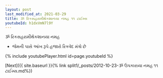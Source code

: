 ```yaml
---
layout: post
last_modified_at: 2021-03-29
title: ૐ રિકસહરામીથેકશાનયા નમહ ૧૧ ટાઈમ્સ
youtubeId: h1dxVmN7l9Y
---
```

 
 
 ૐ રિકસહરામીથેકશાનયા નમહ  
 
 -  જેમની પાસે આંખ રૂપે હજારો રિકવેદ મંત્રો છે 
 
  
 
  
 
 
 
 
 
 


{% include youtubePlayer.html id=page.youtubeId %}
 
[Next]({{ site.baseurl }}{% link  split1/_posts/2012-10-23-ૐ ઉપકારાયા નમહ ૧૧ ટાઈમ્સ.md%})
 
